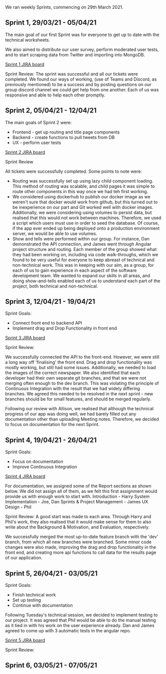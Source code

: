 We ran weekly Sprints, commencing on 29th March 2021.

## Sprint 1, 29/03/21 - 05/04/21
The main goal of our first Sprint was for everyone to get up to date with the technical worksheets.

We also aimed to distribute our user survey, perform moderated user tests, and to start scraping data from Twitter and importing into MongoDB.

[Sprint 1 JIRA board](JIRA_Screenshots/Sprint1.png)

Sprint Review:
The sprint was successful and all our tickets were completed. We found our ways of working, (use of Teams and Discord, as previously mentioned) to be a success and by posting questions on our group discord channel we could get help from one another. Each of us was responsive and able to help each other promptly.


## Sprint 2, 05/04/21 - 12/04/21
The main goals of Sprint 2 were:
* Frontend - get up routing and title page components
* Backend - create functions to pull tweets from DB
* UX - perform user tests

[Sprint 2 JIRA board](JIRA_Screenshots/Sprint2.png)

Sprint Review

All tickets were successfully completed. Some points to note were:
* Routing was successfully set up using lazy child component loading. This method of routing was scalable, and child pages it was simple to route other components in this way once we had teh first working.
* We considered using  dockerhub to publish our docker image as we weren't sure that docker would work from github, but this turned out to be inexperience on our part and Git worked well with docker images. Additionally, we were considering using volumes to persist data, but realised that this would not work between machines. Therefore, we used a script which users must use in order to seed the database. Of course, if the app ever ended up being deployed onto a production environment server, we would be able to use volumes.
* Show and tells were performed within our group. For instance, Dan demonstrated the API connection, and James went through Angular project structure and routing. Each member of the group showed what they had been working on, including via code walk-throughs, which we found to be very useful for everyone to keep abreast of technical and non-technical work. This was in keeping with our aim, as a group, for each of us to gain experience in each aspect of the software development team. We wanted to expand our skills in all areas, and doing show-and-tells enabled each of us to understand each part of the project, both technical and non-technical.



## Sprint 3, 12/04/21 - 19/04/21
Sprint Goals:
* Connect front end to backend API
* Implement drag and Drop Functionality in front end

[Sprint 3 JIRA board](JIRA_Screenshots/Sprint3.png)

Sprint Review:

We successfully connected the API to the front-end. However, we were still a long way off 'finalising' the front end. Drag and drop functionality was mostly working, but still had some issues. Additionally, we needed to load the images of the correct newspaper.
We also identified that each developer had their own separate git branches, and that we were not merging often enough to the dev branch. This was violating the principle of Continuous Integration with the result that we had widely differing branches. We agreed this needed to be resolved in the next sprint - new branches should be for small features, and should be merged regularly.

Following our review with Allison, we realised that although the technical progress of our app was doing well, we had barely filled out any documentation other than uploading Meeting notes. Therefore, we decided to focus on documentation for the next Sprint.

## Sprint 4, 19/04/21 - 26/04/21
Sprint Goals:
* Focus on documentation
* Improve Continuous Integration

[Sprint 4 JIRA board](JIRA_Screenshots/Sprint4.png)


For documentation, we assigned some of the Report sections as shown below. We did not assign all of them, as we felt this first assignment would provide us with enough work to start with.
Introduction - Harry
System Implementation - Joe, Dan
Sprints & Project Management - James
UX Design - Phil


Sprint Review:
A good start was made to each area. Through Harry and Phil's work, they also realised that it would make sense for them to also write about the Background & Motivation, and Evaluation, respectively.

We successfully merged the most up-to-date feature branch with the 'dev' branch, from which all new branches were branched. Some minor code changes were also made, improving the drag and drop functionality in the front end, and creating more api functions to call data for the results page of our application.


## Sprint 5, 26/04/21 - 03/05/21
Sprint Goals:
* Finish technical work
* Set up testing
* Continue with documentation


Following Tuesday's technical session, we decided to implement testing to our project. It was agreed that Phil would be able to do the manual testing as it tied in with his work on the user experience already. Dan and James agreed to come up with 3 automatic tests in the angular repo.

[Sprint 5 JIRA board](JIRA_Screenshots/Sprint5.png)

Sprint Review:


## Sprint 6, 03/05/21 - 07/05/21
